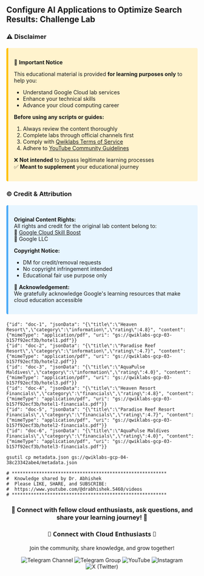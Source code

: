 ## Configure AI Applications to Optimize Search Results: Challenge Lab


### ⚠️ **Disclaimer**  

<div style="background-color: #fff3cd; padding: 15px; border-left: 5px solid #ffc107; border-radius: 4px; margin: 20px 0;">

📌 **Important Notice**  

This educational material is provided **for learning purposes only** to help you:  
- Understand Google Cloud lab services  
- Enhance your technical skills  
- Advance your cloud computing career  

**Before using any scripts or guides:**  
1. Always review the content thoroughly  
2. Complete labs through official channels first  
3. Comply with [Qwiklabs Terms of Service](https://www.qwiklabs.com/terms_of_service)  
4. Adhere to [YouTube Community Guidelines](https://www.youtube.com/howyoutubeworks/policies/community-guidelines/)  

❌ **Not intended** to bypass legitimate learning processes  
✅ **Meant to supplement** your educational journey  

</div>



### © **Credit & Attribution**  

<div style="background-color: #e7f5ff; padding: 15px; border-left: 5px solid #4dabf7; border-radius: 4px; margin: 20px 0;">

**Original Content Rights:**  
All rights and credit for the original lab content belong to:  
🔹 [Google Cloud Skill Boost](https://www.cloudskillsboost.google/)  
🔹 Google LLC  

**Copyright Notice:**  
- DM for credit/removal requests  
- No copyright infringement intended  
- Educational fair use purpose only  

🙏 **Acknowledgement:**  
We gratefully acknowledge Google's learning resources that make cloud education accessible  

</div>

```
{"id": "doc-1", "jsonData": "{\"title\":\"Heaven Resort\",\"category\":\"information\",\"rating\":4.8}", "content": {"mimeType": "application/pdf", "uri": "gs://qwiklabs-gcp-03-b157f92ecf3b/hotel1.pdf"}}
{"id": "doc-2", "jsonData": "{\"title\":\"Paradise Reef Resort\",\"category\":\"information\",\"rating\":4.7}", "content": {"mimeType": "application/pdf", "uri": "gs://qwiklabs-gcp-03-b157f92ecf3b/hotel2.pdf"}}
{"id": "doc-3", "jsonData": "{\"title\":\"AquaPulse Maldives\",\"category\":\"information\",\"rating\":4.0}", "content": {"mimeType": "application/pdf", "uri": "gs://qwiklabs-gcp-03-b157f92ecf3b/hotel3.pdf"}}
{"id": "doc-4", "jsonData": "{\"title\":\"Heaven Resort Financials\",\"category\":\"financials\",\"rating\":4.8}", "content": {"mimeType": "application/pdf", "uri": "gs://qwiklabs-gcp-03-b157f92ecf3b/hotel1-financials.pdf"}}
{"id": "doc-5", "jsonData": "{\"title\":\"Paradise Reef Resort Financials\",\"category\":\"financials\",\"rating\":4.7}", "content": {"mimeType": "application/pdf", "uri": "gs://qwiklabs-gcp-03-b157f92ecf3b/hotel2-financials.pdf"}}
{"id": "doc-6", "jsonData": "{\"title\":\"AquaPulse Maldives Financials\",\"category\":\"financials\",\"rating\":4.0}", "content": {"mimeType": "application/pdf", "uri": "gs://qwiklabs-gcp-03-b157f92ecf3b/hotel3-financials.pdf"}}

```
```
gsutil cp metadata.json gs://qwiklabs-gcp-04-38c23342abe4/metadata.json
```
```
# *********************************************************
#  Knowledge shared by Dr. Abhishek
#  Please LIKE, SHARE, and SUBSCRIBE: 
#  https://www.youtube.com/@drabhishek.5460/videos 
# *********************************************************
```
<div align="center">

<h3>🌟 Connect with fellow cloud enthusiasts, ask questions, and share your learning journey! 🌟</h3>

<div align="center">

<h3 style="font-family: 'Segoe UI', sans-serif; color: linear-gradient(90deg, #4F46E5, #E114E5);">🌟 Connect with Cloud Enthusiasts 🌟</h3>
<p style="font-family: 'Segoe UI', sans-serif;">Join the community, share knowledge, and grow together!</p>

<!-- Telegram Channel -->
<a href="https://t.me/+gBcgRTlZLyM4OGI1" target="_blank" style="text-decoration: none;">
  <img src="https://img.shields.io/badge/-Join_Telegram_Channel-2CA5E0?style=for-the-badge&logo=telegram&logoColor=white&labelColor=2CA5E0&color=white&gradient=linear-gradient(90deg, #2CA5E0, #2488C8)" alt="Telegram Channel"/>
</a>

<!-- Telegram Group -->
<a href="https://t.me/+RujS6mqBFawzZDFl" target="_blank" style="text-decoration: none;">
  <img src="https://img.shields.io/badge/-Join_Telegram_Group-2CA5E0?style=for-the-badge&logo=telegram&logoColor=white&labelColor=2CA5E0&color=white&gradient=linear-gradient(90deg, #2CA5E0, #2488C8)" alt="Telegram Group"/>
</a>

<!-- YouTube -->
<a href="https://www.youtube.com/@drabhishek.5460?sub_confirmation=1" target="_blank" style="text-decoration: none;">
  <img src="https://img.shields.io/badge/-Subscribe_YouTube-FF0000?style=for-the-badge&logo=youtube&logoColor=white&labelColor=FF0000&color=white&gradient=linear-gradient(90deg, #FF0000, #CC0000)" alt="YouTube"/>
</a>

<!-- Instagram -->
<a href="https://www.instagram.com/drabhishek.5460/" target="_blank" style="text-decoration: none;">
  <img src="https://img.shields.io/badge/-Follow_Instagram-E4405F?style=for-the-badge&logo=instagram&logoColor=white&labelColor=E4405F&color=white&gradient=linear-gradient(90deg, #E4405F, #C13584)" alt="Instagram"/>
</a>

<!-- X (Twitter) -->
<a href="https://x.com/DAbhishek5460" target="_blank" style="text-decoration: none;">
  <img src="https://img.shields.io/badge/-Follow_X-000000?style=for-the-badge&logo=x&logoColor=white&labelColor=000000&color=white&gradient=linear-gradient(90deg, #000000, #2D2D2D)" alt="X (Twitter)"/>
</a>

</div>
